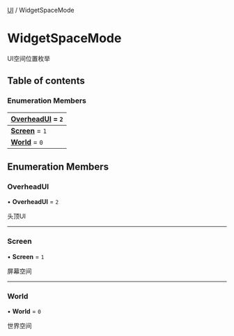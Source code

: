 [UI](../groups/UI.UI.md) / WidgetSpaceMode

# WidgetSpaceMode <Badge type="tip" text="Enumeration" /> <Score text="WidgetSpaceMode" />

UI空间位置枚举

## Table of contents

### Enumeration Members <Score text="Enumeration" /> 
| **[OverheadUI](mw.WidgetSpaceMode.md#overheadui)** = ``2``  |
| :----- |
| **[Screen](mw.WidgetSpaceMode.md#screen)** = ``1`` |
| **[World](mw.WidgetSpaceMode.md#world)** = ``0`` |

## Enumeration Members

### OverheadUI <Score text="OverheadUI" /> 

• **OverheadUI** = ``2``

头顶UI

___

### Screen <Score text="Screen" /> 

• **Screen** = ``1``

屏幕空间

___

### World <Score text="World" /> 

• **World** = ``0``

世界空间
